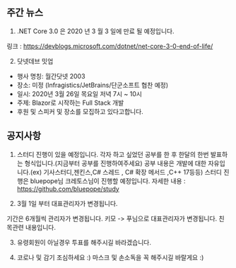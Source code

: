 ## 주간 뉴스 

1) .NET Core 3.0 은 2020 년 3 월 3 일에 만료 될 예정입니다.

링크 : https://devblogs.microsoft.com/dotnet/net-core-3-0-end-of-life/

2)  닷넷데브 밋업
  - 행사 명칭: 월간닷넷 2003
  - 장소: 미정 (Infragistics/JetBrains/단군소프트 협찬 예정)
  - 일시: 2020년 3월 26일 목요일 저녁 7시 ~ 10시
  - 주제: Blazor로 시작하는 Full Stack 개발 
  - 후원 및 스피커 및 장소를 모집하고 있다고합니다. 


## 공지사항

1) 스터디 진행이 있을 예정입니다.
각자 하고 싶었던 공부를 한 후 한달의 한번 발표하는 형식입니다.(지금부터 공부를 진행하여주세요)
공부 내용은 개발에 대한 자유입니다.(ex) 기사스터디,젠킨스,C# 스레드 , C# 확장 메서드 ,C++ 17등등)
스터디 진행은 bluepope님 크레토스님이 진행할 예정입니다.
자세한 내용 : https://github.com/bluepope/study

2) 3월 1일 부터 대표관리자가 변경됩니다.

기간은 6개월씩 관리자가 변경됩니다. 키모 -> 푸님으로 대표관리자가 변경됩니다.
친목관련 내용입니다.

3) 유령회원이 아닐경우 투표를 해주시길 바라겠습니다.

4) 코로나 및 감기 조심하세요 :)
마스크 및 손소독을 꼭 해주시길 바랄게요 :)
